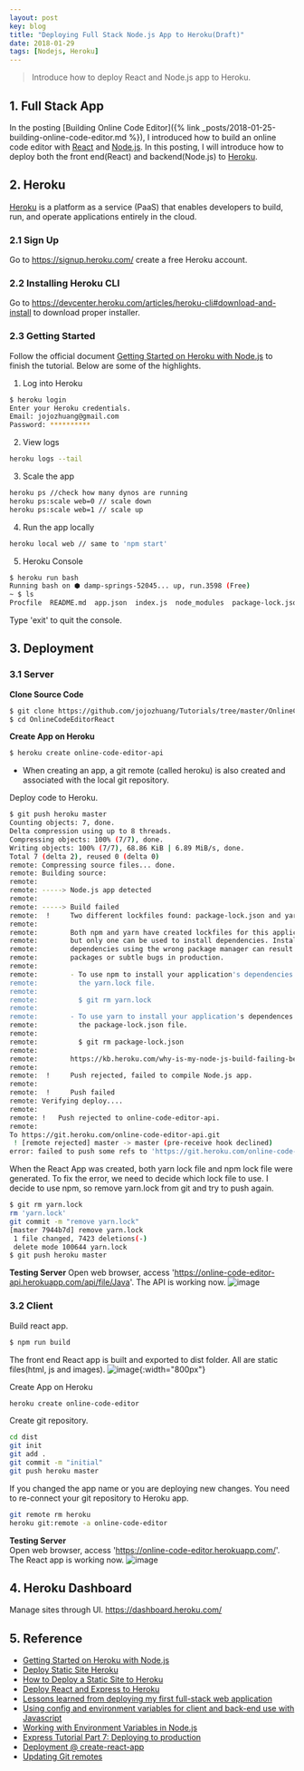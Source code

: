 ```yaml
---
layout: post
key: blog
title: "Deploying Full Stack Node.js App to Heroku(Draft)"
date: 2018-01-29
tags: [Nodejs, Heroku]
---
```


> Introduce how to deploy React and Node.js app to Heroku.

## 1. Full Stack App
In the posting [Building Online Code Editor]({% link _posts/2018-01-25-building-online-code-editor.md %}), I introduced how to build an online code editor with [React](https://reactjs.org/) and [Node.js](https://nodejs.org/en/). In this posting, I will introduce how to deploy both the front end(React) and backend(Node.js) to [Heroku](https://www.heroku.com/).

## 2. Heroku
[Heroku](https://www.heroku.com/) is a platform as a service (PaaS) that enables developers to build, run, and operate applications entirely in the cloud.
### 2.1 Sign Up
Go to https://signup.heroku.com/ create a free Heroku account.
### 2.2 Installing Heroku CLI
Go to https://devcenter.heroku.com/articles/heroku-cli#download-and-install to download proper installer.
### 2.3 Getting Started
Follow the official document [Getting Started on Heroku with Node.js](https://devcenter.heroku.com/articles/getting-started-with-nodejs#introduction) to finish the tutorial.
Below are some of the highlights.  
1) Log into Heroku
```sh
$ heroku login
Enter your Heroku credentials.
Email: jojozhuang@gmail.com
Password: **********
```
2) View logs
```sh
heroku logs --tail
```
3) Scale the app
```sh
heroku ps //check how many dynos are running
heroku ps:scale web=0 // scale down
heroku ps:scale web=1 // scale up
```
4) Run the app locally
```sh
heroku local web // same to 'npm start'
```
5) Heroku Console
```sh
$ heroku run bash
Running bash on ⬢ damp-springs-52045... up, run.3598 (Free)
~ $ ls
Procfile  README.md  app.json  index.js  node_modules  package-lock.json  package.json	public	test.js  views
```
Type 'exit' to quit the console.

## 3. Deployment
### 3.1 Server
**Clone Source Code**
```sh
$ git clone https://github.com/jojozhuang/Tutorials/tree/master/OnlineCodeEditorReact
$ cd OnlineCodeEditorReact
```
**Create App on Heroku**
```sh
$ heroku create online-code-editor-api
```
* When creating an app, a git remote (called heroku) is also created and associated with the local git repository.

Deploy code to Heroku.
```sh
$ git push heroku master
Counting objects: 7, done.
Delta compression using up to 8 threads.
Compressing objects: 100% (7/7), done.
Writing objects: 100% (7/7), 68.86 KiB | 6.89 MiB/s, done.
Total 7 (delta 2), reused 0 (delta 0)
remote: Compressing source files... done.
remote: Building source:
remote:
remote: -----> Node.js app detected
remote:
remote: -----> Build failed
remote:  !     Two different lockfiles found: package-lock.json and yarn.lock
remote:
remote:        Both npm and yarn have created lockfiles for this application,
remote:        but only one can be used to install dependencies. Installing
remote:        dependencies using the wrong package manager can result in missing
remote:        packages or subtle bugs in production.
remote:
remote:        - To use npm to install your application's dependencies please delete
remote:          the yarn.lock file.
remote:
remote:          $ git rm yarn.lock
remote:
remote:        - To use yarn to install your application's dependences please delete
remote:          the package-lock.json file.
remote:
remote:          $ git rm package-lock.json
remote:     
remote:        https://kb.heroku.com/why-is-my-node-js-build-failing-because-of-conflicting-lock-files
remote:
remote:  !     Push rejected, failed to compile Node.js app.
remote:
remote:  !     Push failed
remote: Verifying deploy....
remote:
remote: !	Push rejected to online-code-editor-api.
remote:
To https://git.heroku.com/online-code-editor-api.git
 ! [remote rejected] master -> master (pre-receive hook declined)
error: failed to push some refs to 'https://git.heroku.com/online-code-editor-api.git'
```
When the React App was created, both yarn lock file and npm lock file were generated. To fix the error, we need to decide which lock file to use. I decide to use npm, so remove yarn.lock from git and try to push again.
```sh
$ git rm yarn.lock
rm 'yarn.lock'
git commit -m "remove yarn.lock"
[master 7944b7d] remove yarn.lock
 1 file changed, 7423 deletions(-)
 delete mode 100644 yarn.lock
$ git push heroku master
```
**Testing Server**
Open web browser, access 'https://online-code-editor-api.herokuapp.com/api/file/Java'. The API is working now.
![image](/public/posts/2018-01-29/api.png)

### 3.2 Client
Build react app.
```sh
$ npm run build
```
The front end React app is built and exported to dist folder. All are static files(html, js and images).
![image](/public/posts/2018-01-29/build.png){:width="800px"}

Create App on Heroku
```sh
heroku create online-code-editor
```

Create git repository.
```sh
cd dist
git init
git add .
git commit -m "initial"
git push heroku master
```

If you changed the app name or you are deploying new changes. You need to re-connect your git repository to Heroku app.
```sh
git remote rm heroku
heroku git:remote -a online-code-editor
```

**Testing Server**  
Open web browser, access 'https://online-code-editor.herokuapp.com/'. The React app is working now.
![image](/public/posts/2018-01-29/client.png)

## 4. Heroku Dashboard
Manage sites through UI.
https://dashboard.heroku.com/

## 5. Reference
* [Getting Started on Heroku with Node.js](https://devcenter.heroku.com/articles/getting-started-with-nodejs#introduction)
* [Deploy Static Site Heroku](https://gist.github.com/wh1tney/2ad13aa5fbdd83f6a489)
* [How to Deploy a Static Site to Heroku](http://blog.teamtreehouse.com/deploy-static-site-heroku)
* [Deploy React and Express to Heroku](https://daveceddia.com/deploy-react-express-app-heroku/)
* [Lessons learned from deploying my first full-stack web application](https://medium.freecodecamp.org/lessons-learned-from-deploying-my-first-full-stack-web-application-34f94ec0a286)
* [Using config and environment variables for client and back-end use with Javascript](https://www.jaygould.co.uk/devops/2017/08/18/using-environment-config-variables-node.html)
* [Working with Environment Variables in Node.js](https://www.twilio.com/blog/2017/08/working-with-environment-variables-in-node-js.html)
* [Express Tutorial Part 7: Deploying to production](https://developer.mozilla.org/en-US/docs/Learn/Server-side/Express_Nodejs/deployment)
* [Deployment @ create-react-app](https://github.com/facebook/create-react-app/blob/master/packages/react-scripts/template/README.md#deployment)
* [Updating Git remotes](https://devcenter.heroku.com/articles/renaming-apps#updating-git-remotes)
